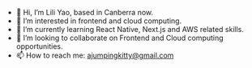 - 👋 Hi, I’m Lili Yao, based in Canberra now.
- 👀 I’m interested in frontend and cloud computing.
- 🌱 I’m currently learning React Native, Next.js and AWS related skills.
- 💞️ I’m looking to collaborate on Frontend and Cloud computing opportunities.
- 📫 How to reach me:
 ajumpingkitty@gmail.com

<!---
liliyao2022/liliyao2022 is a ✨ special ✨ repository because its `README.md` (this file) appears on your GitHub profile.
You can click the Preview link to take a look at your changes.
--->
